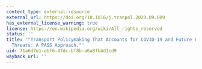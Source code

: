 ```yaml
---
content_type: external-resource
external_url: https://doi.org/10.1016/j.tranpol.2020.09.009
has_external_license_warning: true
license: https://en.wikipedia.org/wiki/All_rights_reserved
status: ''
title: '"Transport Policymaking That Accounts for COVID-19 and Future Public Health
  Threats: A PASS Approach."'
uid: 71a6d7e1-ebf6-47dc-bf8b-a6a8fb4d1cd9
wayback_url: ''
---
```

